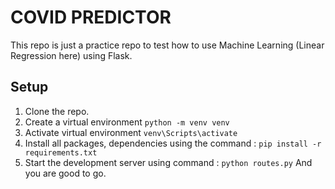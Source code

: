 # COVID PREDICTOR

This repo is just a practice repo to test how to use Machine Learning (Linear Regression here) using Flask.

## Setup

1. Clone the repo.
2. Create a virtual environment `python -m venv venv`
3. Activate virtual environment `venv\Scripts\activate`
4. Install all packages, dependencies using the command : `pip install -r requirements.txt`
5. Start the development server using command : `python routes.py`
   And you are good to go.
